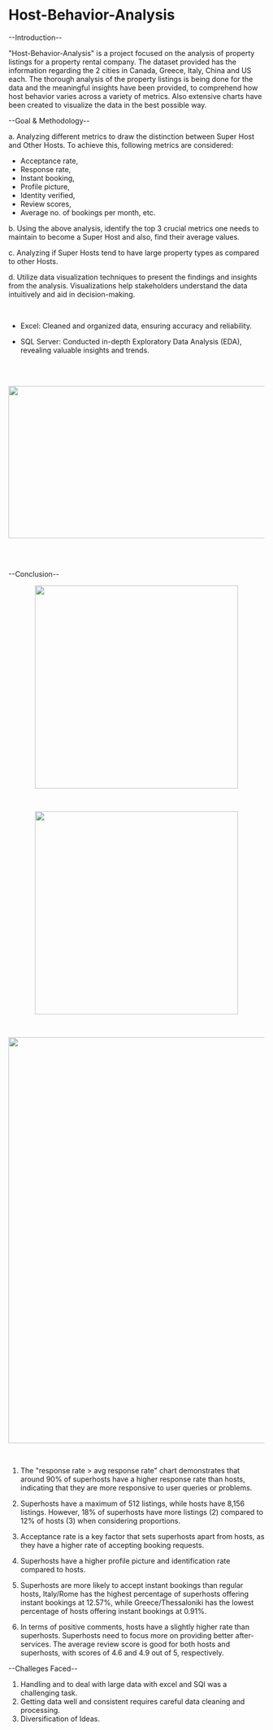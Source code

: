# Host-Behavior-Analysis
                                         

--Introduction--

"Host-Behavior-Analysis" is a project focused on the analysis of property listings for a property rental company. 
The dataset provided has the information regarding the 2 cities in Canada, Greece, Italy, China and US each. The thorough analysis of the property listings is being done for the data and the meaningful insights have been provided, to comprehend how host behavior varies across a variety of metrics. Also extensive charts have been created to visualize the data in the best possible way.

--Goal & Methodology--

a. Analyzing different metrics to draw the distinction between Super Host and Other Hosts. To achieve this, following metrics are considered:

- Acceptance rate, 
- Response rate, 
- Instant booking,
- Profile picture, 
- Identity verified, 
- Review scores, 
- Average no. of bookings per month, etc.

b. Using the above analysis, identify the top 3 crucial metrics one needs to maintain to become a Super Host and also, find their average values.

c. Analyzing if Super Hosts tend to have large property types as compared to other Hosts.

d. Utilize data visualization techniques to present the findings and insights from the analysis. Visualizations help stakeholders understand the data intuitively and aid in decision-making.

<br>

- Excel: Cleaned and organized data, ensuring accuracy and reliability.

- SQL Server: Conducted in-depth Exploratory Data Analysis (EDA), revealing valuable insights and trends.
<br>
<br>

<p align="center">
    <img src="https://user-images.githubusercontent.com/126942017/250137792-174da553-5521-4209-8271-bc15f4567e37.png" width="800" height="300"/>
</p>

<br>
<br>

--Conclusion--
<br>
<p align="center">
    <img src="https://user-images.githubusercontent.com/126942017/250140752-479fbcdd-e99b-4721-a5b0-48507b881e26.png" width="400"/>
</p>
<br>
<p align="center">
    <img src="https://user-images.githubusercontent.com/126942017/250140785-aa729f1f-9162-4dcb-bf99-35a9c43b1d45.png" width="400"/>
</p>
<br>
<p align="center">
    <img src="https://user-images.githubusercontent.com/126942017/250140807-440bc1ce-e1c7-4e8e-a06c-11fa6a8bf3e8.png" width="800"/>
</p>
<br>


1. The "response rate > avg response rate" chart demonstrates that around 90% of superhosts have a higher response rate than hosts, indicating that they are more responsive to user queries or problems.

2. Superhosts have a maximum of 512 listings, while hosts have 8,156 listings. However, 18% of superhosts have more listings (2) compared to 12% of hosts (3) when considering proportions.

3. Acceptance rate is a key factor that sets superhosts apart from hosts, as they have a higher rate of accepting booking requests.

4. Superhosts have a higher profile picture and identification rate compared to hosts.

5. Superhosts are more likely to accept instant bookings than regular hosts, Italy/Rome has the highest percentage of superhosts offering instant bookings at 12.57%, while Greece/Thessaloniki has the lowest percentage of hosts offering instant bookings at 0.91%.

6. In terms of positive comments, hosts have a slightly higher rate than superhosts. Superhosts need to focus more on providing better after-services. The average review score is good for both hosts and superhosts, with scores of 4.6 and 4.9 out of 5, respectively.

--Challeges Faced--
1. Handling and to deal with large data with excel and SQl was a challenging task.
2. Getting data well and consistent requires careful data cleaning and processing.
3. Diversification of Ideas.
